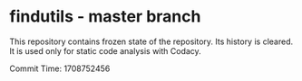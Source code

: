 # findutils - master branch

This repository contains frozen state of the repository.
Its history is cleared. It is used only for static code
analysis with Codacy.

Commit Time: 1708752456